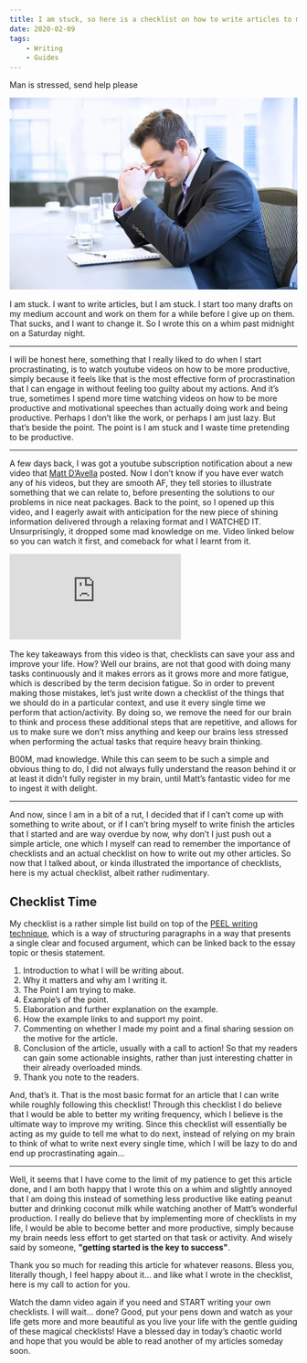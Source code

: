 ```yaml
---
title: I am stuck, so here is a checklist on how to write articles to make it easier for me to get started
date: 2020-02-09
tags:
    - Writing
    - Guides
---
```

Man is stressed, send help please

![Man is stressed, send help please](./1.webp)

I am stuck. I want to write articles, but I am stuck. I start too many drafts on my medium account and work on them for a while before I give up on them. That sucks, and I want to change it. So I wrote this on a whim past midnight on a Saturday night.

---

I will be honest here, something that I really liked to do when I start procrastinating, is to watch youtube videos on how to be more productive, simply because it feels like that is the most effective form of procrastination that I can engage in without feeling too guilty about my actions. And it’s true, sometimes I spend more time watching videos on how to be more productive and motivational speeches than actually doing work and being productive. Perhaps I don’t like the work, or perhaps I am just lazy. But that’s beside the point. The point is I am stuck and I waste time pretending to be productive.

---

A few days back, I was got a youtube subscription notification about a new video that [Matt D’Avella](https://www.youtube.com/channel/UCJ24N4O0bP7LGLBDvye7oCA) posted. Now I don’t know if you have ever watch any of his videos, but they are smooth AF, they tell stories to illustrate something that we can relate to, before presenting the solutions to our problems in nice neat packages. Back to the point, so I opened up this video, and I eagerly await with anticipation for the new piece of shining information delivered through a relaxing format and I WATCHED IT. Unsurprisingly, it dropped some mad knowledge on me. Video linked below so you can watch it first, and comeback for what I learnt from it.

<iframe src="https://www.youtube.com/embed/8n2vL2I__WY?si=emcSEchylC0IgIeG" title="YouTube video player" frameborder="0" allow="accelerometer; autoplay; clipboard-write; encrypted-media; gyroscope; picture-in-picture; web-share" referrerpolicy="strict-origin-when-cross-origin" allowfullscreen></iframe>

The key takeaways from this video is that, checklists can save your ass and improve your life. How? Well our brains, are not that good with doing many tasks continuously and it makes errors as it grows more and more fatigue, which is described by the term decision fatigue. So in order to prevent making those mistakes, let’s just write down a checklist of the things that we should do in a particular context, and use it every single time we perform that action/activity. By doing so, we remove the need for our brain to think and process these additional steps that are repetitive, and allows for us to make sure we don’t miss anything and keep our brains less stressed when performing the actual tasks that require heavy brain thinking.

B00M, mad knowledge. While this can seem to be such a simple and obvious thing to do, I did not always fully understand the reason behind it or at least it didn’t fully register in my brain, until Matt’s fantastic video for me to ingest it with delight.

---

And now, since I am in a bit of a rut, I decided that if I can’t come up with something to write about, or if I can’t bring myself to write finish the articles that I started and are way overdue by now, why don’t I just push out a simple article, one which I myself can read to remember the importance of checklists and an actual checklist on how to write out my other articles. So now that I talked about, or kinda illustrated the importance of checklists, here is my actual checklist, albeit rather rudimentary.


## Checklist Time
My checklist is a rather simple list build on top of the [PEEL writing technique](https://www.studiosity.com/blog/how-to-structure-paragraphs-using-the-peel-method), which is a way of structuring paragraphs in a way that presents a single clear and focused argument, which can be linked back to the essay topic or thesis statement.

1. Introduction to what I will be writing about.
1. Why it matters and why am I writing it.
1. The Point I am trying to make.
1. Example’s of the point.
1. Elaboration and further explanation on the example.
1. How the example links to and support my point.
1. Commenting on whether I made my point and a final sharing session on the motive for the article.
1. Conclusion of the article, usually with a call to action! So that my readers can gain some actionable insights, rather than just interesting chatter in their already overloaded minds.
1. Thank you note to the readers.

And, that’s it. That is the most basic format for an article that I can write while roughly following this checklist! Through this checklist I do believe that I would be able to better my writing frequency, which I believe is the ultimate way to improve my writing. Since this checklist will essentially be acting as my guide to tell me what to do next, instead of relying on my brain to think of what to write next every single time, which I will be lazy to do and end up procrastinating again…

---

Well, it seems that I have come to the limit of my patience to get this article done, and I am both happy that I wrote this on a whim and slightly annoyed that I am doing this instead of something less productive like eating peanut butter and drinking coconut milk while watching another of Matt’s wonderful production. I really do believe that by implementing more of checklists in my life, I would be able to become better and more productive, simply because my brain needs less effort to get started on that task or activity. And wisely said by someone, **"getting started is the key to success"**.

Thank you so much for reading this article for whatever reasons. Bless you, literally though, I feel happy about it... and like what I wrote in the checklist, here is my call to action for you.

Watch the damn video again if you need and START writing your own checklists. I will wait… done? Good, put your pens down and watch as your life gets more and more beautiful as you live your life with the gentle guiding of these magical checklists! Have a blessed day in today’s chaotic world and hope that you would be able to read another of my articles someday soon.